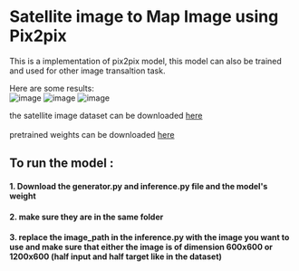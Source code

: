 # Satellite image to Map Image using Pix2pix

This is a implementation of pix2pix model, this model can also be trained and used for other image transaltion task.

Here are some results:
<br>
![image](https://github.com/user-attachments/assets/2538b599-addd-4a69-b7e9-e5ab401cef50)
![image](https://github.com/user-attachments/assets/7848eecc-9fb8-4d51-bff7-7ffd57576ca3)
![image](https://github.com/user-attachments/assets/644a2f50-39da-4705-b820-acdb58176a74)

the satellite image dataset can be downloaded [here](https://www.kaggle.com/datasets/vikramtiwari/pix2pix-dataset?select=maps)
<br><br>
pretrained weights can be downloaded [here](https://drive.google.com/drive/folders/1O0hohOW4nZEQNM8hOpSXRl-ajXiXbGJ7)
<br>

## To run the model : 
#### 1. Download the generator.py and inference.py file and the model's weight
#### 2. make sure they are in the same folder
#### 3. replace the image_path in the inference.py with the image you want to use and make sure that either the image is of dimension 600x600 or 1200x600 (half input and half target like in the dataset)
